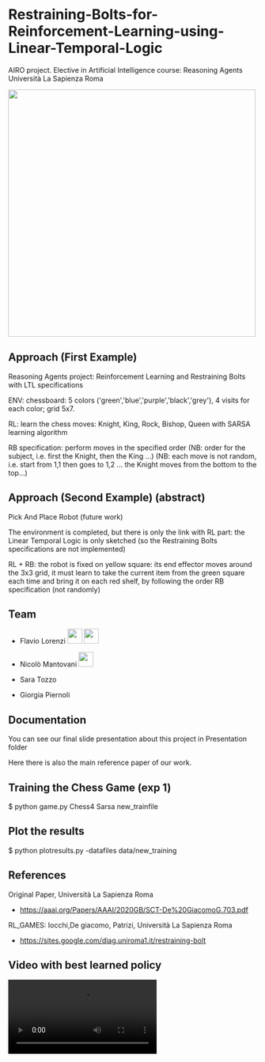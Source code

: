 # Restraining-Bolts-for-Reinforcement-Learning-using-Linear-Temporal-Logic
AIRO project. Elective in Artificial Intelligence course: Reasoning Agents
Università La Sapienza Roma

<a href="https://www.dis.uniroma1.it/"><img src="http://www.dis.uniroma1.it/sites/default/files/marchio%20logo%20eng%20jpg.jpg" width="500"></a>

## Approach (First Example)
Reasoning Agents project: Reinforcement Learning and Restraining Bolts with LTL specifications

ENV: chessboard: 5 colors ('green','blue','purple','black','grey'), 4 visits for each color; grid 5x7.

RL: learn the chess moves: Knight, King, Rock, Bishop, Queen with SARSA learning algorithm

RB specification: perform moves in the specified order (NB: order for the subject, i.e. first the Knight, then the King ...) (NB: each move is not random, i.e. start from 1,1 then goes to 1,2 ... the Knight moves from the bottom to the top...)

## Approach (Second Example) (abstract)
Pick And Place Robot (future work)

The environment is completed, but there is only the link with RL part: the Linear Temporal Logic is only sketched (so the Restraining Bolts specifications are not implemented)

RL + RB: the robot is fixed on yellow square: its end effector moves around the 3x3 grid, it must learn to take the current item from the green square each time and bring it on each red shelf, by following the order RB specification (not randomly)


## Team
* Flavio Lorenzi <a href="https://github.com/FlavioLorenzi"><img src="https://upload.wikimedia.org/wikipedia/commons/thumb/9/91/Octicons-mark-github.svg/1024px-Octicons-mark-github.svg.png" width="30"></a>
<a href="https://www.linkedin.com/in/flavio-lorenzi-875982171/"><img src="https://www.tecnomagazine.it/tech/wp-content/uploads/2013/05/linkedin-aggiungere-immagini.png" width="30"></a>

* Nicolò Mantovani <a href="https://github.com/Nicodman"><img src="https://upload.wikimedia.org/wikipedia/commons/thumb/9/91/Octicons-mark-github.svg/1024px-Octicons-mark-github.svg.png" width="30"></a>
* Sara Tozzo
* Giorgia Piernoli


## Documentation
You can see our final slide presentation about this project in Presentation folder

Here there is also the main reference paper of our work.



## Training the Chess Game (exp 1)
$ python game.py Chess4 Sarsa new_trainfile

## Plot the results
$ python plotresults.py -datafiles data/new_training

## References
Original Paper, Università La Sapienza Roma
- https://aaai.org/Papers/AAAI/2020GB/SCT-De%20GiacomoG.703.pdf

RL_GAMES: Iocchi,De giacomo, Patrizi, Università La Sapienza Roma
- https://sites.google.com/diag.uniroma1.it/restraining-bolt

## Video with best learned policy
![SC2 Video](video/clip_training.mov)
